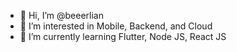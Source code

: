 - 👋 Hi, I’m @beeerlian
- 👀 I’m interested in Mobile, Backend, and Cloud
- 🌱 I’m currently learning Flutter, Node JS, React JS
<!-- - 💞️ I’m looking to collaborate on ...
- 📫 How to reach me ... -->

<!---
beeerlian/beeerlian is a ✨ special ✨ repository because its `README.md` (this file) appears on your GitHub profile.
You can click the Preview link to take a look at your changes.
--->

